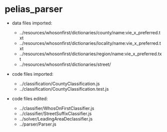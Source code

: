 # pelias_parser

- data files imported:
    - ../resources/whosonfirst/dictionaries/county/name:vie_x_preferred.txt
    - ../resources/whosonfirst/dictionaries/locality/name:vie_x_preferred.txt
    - ../resources/whosonfirst/dictionaries/region/name:vie_x_preferred.txt
    - ../resources/whosonfirst/dictionaries/street/

- code files imported:
    - ../classification/CountyClassification.js
    - ../classification/CountyClassification.test.js

- code files edited:
    - ../classifier/WhosOnFirstClassifier.js
    - ../classifier/StreetSuffixClassifier.js
    - ../solver/LeadingAreaDeclassifier.js
    - ../parser/Parser.js